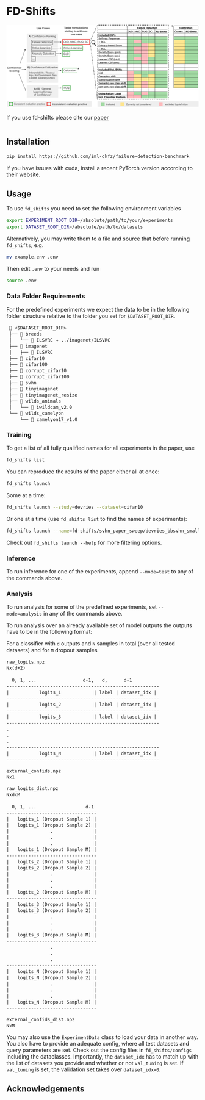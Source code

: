 # FD-Shifts

![overview](./docs/new_overview.png)

If you use fd-shifts please cite our [paper]()

```

```

## Installation

```bash
pip install https://github.com/iml-dkfz/failure-detection-benchmark
```

If you have issues with cuda, install a recent PyTorch version according to their website.

## Usage

To use `fd_shifts` you need to set the following environment variables

```bash
export EXPERIMENT_ROOT_DIR=/absolute/path/to/your/experiments
export DATASET_ROOT_DIR=/absolute/path/to/datasets
```

Alternatively, you may write them to a file and source that before running
`fd_shifts`, e.g.

```bash
mv example.env .env
```

Then edit `.env` to your needs and run

```bash
source .env
```

### Data Folder Requirements

For the predefined experiments we expect the data to be in the following folder structure relative
to the folder you set for `$DATASET_ROOT_DIR`.

```
  <$DATASET_ROOT_DIR>
 ├──  breeds
 │   └──  ILSVRC ⇒ ../imagenet/ILSVRC
 ├──  imagenet
 │   ├──  ILSVRC
 ├──  cifar10
 ├──  cifar100
 ├──  corrupt_cifar10
 ├──  corrupt_cifar100
 ├──  svhn
 ├──  tinyimagenet
 ├──  tinyimagenet_resize
 ├──  wilds_animals
 │   └──  iwildcam_v2.0
 └──  wilds_camelyon
     └──  camelyon17_v1.0
```

### Training

To get a list of all fully qualified names for all experiments in the paper, use

```bash
fd_shifts list
```

You can reproduce the results of the paper either all at once:

```bash
fd_shifts launch
```

Some at a time:

```bash
fd_shifts launch --study=devries --dataset=cifar10
```

Or one at a time (use `fd_shifts list` to find the names of experiments):

```bash
fd_shifts launch --name=fd-shifts/svhn_paper_sweep/devries_bbsvhn_small_conv_do1_run1_rew2.2
```

Check out `fd_shifts launch --help` for more filtering options.

### Inference

To run inference for one of the experiments, append `--mode=test` to any of the commands above.

### Analysis

To run analysis for some of the predefined experiments, set `--mode=analysis` in any of the commands
above.

To run analysis over an already available set of model outputs the outputs have to be in the following format:

For a classifier with `d` outputs and `N` samples in total (over all tested datasets) and for `M`
dropout samples

```
raw_logits.npz
Nx(d+2)

  0, 1, ...                 d-1,   d,      d+1
--------------------------------------------------------
|           logits_1            | label | dataset_idx |
--------------------------------------------------------
|           logits_2            | label | dataset_idx |
--------------------------------------------------------
|           logits_3            | label | dataset_idx |
--------------------------------------------------------
.
.
.
--------------------------------------------------------
|           logits_N            | label | dataset_idx |
--------------------------------------------------------
```
```
external_confids.npz
Nx1
```
```
raw_logits_dist.npz
NxdxM

  0, 1, ...                  d-1
---------------------------------
|   logits_1 (Dropout Sample 1) |
|   logits_1 (Dropout Sample 2) |
|               .               |
|               .               |
|               .               |
|   logits_1 (Dropout Sample M) |
---------------------------------
|   logits_2 (Dropout Sample 1) |
|   logits_2 (Dropout Sample 2) |
|               .               |
|               .               |
|               .               |
|   logits_2 (Dropout Sample M) |
---------------------------------
|   logits_3 (Dropout Sample 1) |
|   logits_3 (Dropout Sample 2) |
|               .               |
|               .               |
|               .               |
|   logits_3 (Dropout Sample M) |
---------------------------------
                .
                .
                .
---------------------------------
|   logits_N (Dropout Sample 1) |
|   logits_N (Dropout Sample 2) |
|               .               |
|               .               |
|               .               |
|   logits_N (Dropout Sample M) |
---------------------------------
```

```
external_confids_dist.npz
NxM
```

You may also use the `ExperimentData` class to load your data in another way.
You also have to provide an adequate config, where all test datasets and query
parameters are set. Check out the config files in `fd_shifts/configs` including the dataclasses.
Importantly, the `dataset_idx` has to match up with the list of datasets you provide and whether or
not `val_tuning` is set. If `val_tuning` is set, the validation set takes over `dataset_idx=0`.

## Acknowledgements
